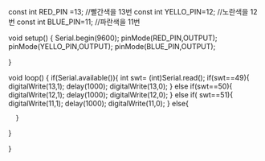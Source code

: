 const int RED_PIN =13;
//빨간색을 13번
const int YELLO_PIN=12;
//노란색을 12번
const int BLUE_PIN=11;
//파란색을 11번


void setup() {
   Serial.begin(9600);
   pinMode(RED_PIN,OUTPUT);
   pinMode(YELLO_PIN,OUTPUT);
   pinMode(BLUE_PIN,OUTPUT);

}

void loop() {
  if(Serial.available()){
    int swt= (int)Serial.read();
    if(swt==49){
      digitalWrite(13,1);
      delay(1000);
      digitalWrite(13,0);
    }
    else if(swt==50){
      digitalWrite(12,1);
      delay(1000);
      digitalWrite(12,0);
   }
    else if( swt==51){
      digitalWrite(11,1);
      delay(1000);
      digitalWrite(11,0);
   }
    else{
     
      
      }
  }

}
